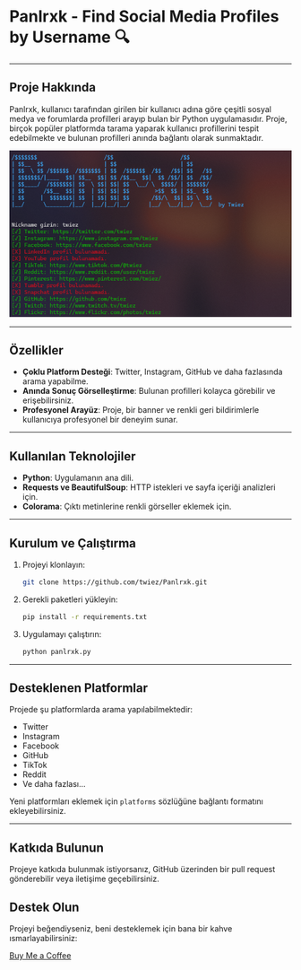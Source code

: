 # Panlrxk - Find Social Media Profiles by Username 🔍

---

## Proje Hakkında
Panlrxk, kullanıcı tarafından girilen bir kullanıcı adına göre çeşitli sosyal medya ve forumlarda profilleri arayıp bulan bir Python uygulamasıdır. Proje, birçok popüler platformda tarama yaparak kullanıcı profillerini tespit edebilmekte ve bulunan profilleri anında bağlantı olarak sunmaktadır.

![Panlrxk](panlrxk.jpg)

---

## Özellikler
- **Çoklu Platform Desteği**: Twitter, Instagram, GitHub ve daha fazlasında arama yapabilme.
- **Anında Sonuç Görselleştirme**: Bulunan profilleri kolayca görebilir ve erişebilirsiniz.
- **Profesyonel Arayüz**: Proje, bir banner ve renkli geri bildirimlerle kullanıcıya profesyonel bir deneyim sunar.
---

## Kullanılan Teknolojiler
- **Python**: Uygulamanın ana dili.
- **Requests ve BeautifulSoup**: HTTP istekleri ve sayfa içeriği analizleri için.
- **Colorama**: Çıktı metinlerine renkli görseller eklemek için.

---

## Kurulum ve Çalıştırma
1. Projeyi klonlayın:
   
    ```bash
    git clone https://github.com/twiez/Panlrxk.git
    ```
3. Gerekli paketleri yükleyin:
   
    ```bash
    pip install -r requirements.txt
    ```
5. Uygulamayı çalıştırın:
   
    ```bash
    python panlrxk.py
    ```

---

## Desteklenen Platformlar
Projede şu platformlarda arama yapılabilmektedir:
- Twitter
- Instagram
- Facebook
- GitHub
- TikTok
- Reddit
- Ve daha fazlası...

Yeni platformları eklemek için `platforms` sözlüğüne bağlantı formatını ekleyebilirsiniz.

---

## Katkıda Bulunun
Projeye katkıda bulunmak istiyorsanız, GitHub üzerinden bir pull request gönderebilir veya iletişime geçebilirsiniz.

## Destek Olun
Projeyi beğendiyseniz, beni desteklemek için bana bir kahve ısmarlayabilirsiniz:

[Buy Me a Coffee](https://www.buymeacoffee.com/twiez)

